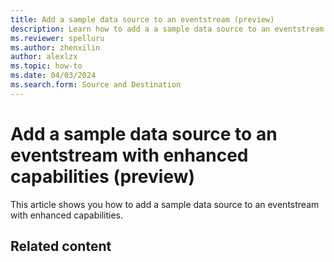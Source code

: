 ```yaml
---
title: Add a sample data source to an eventstream (preview)
description: Learn how to add a a sample data source to an eventstream with enhanced capabilities. 
ms.reviewer: spelluru
ms.author: zhenxilin
author: alexlzx
ms.topic: how-to
ms.date: 04/03/2024
ms.search.form: Source and Destination
---
```


# Add a sample data source to an eventstream with enhanced capabilities (preview)
This article shows you how to add a sample data source to an eventstream with enhanced capabilities. 


## Related content
